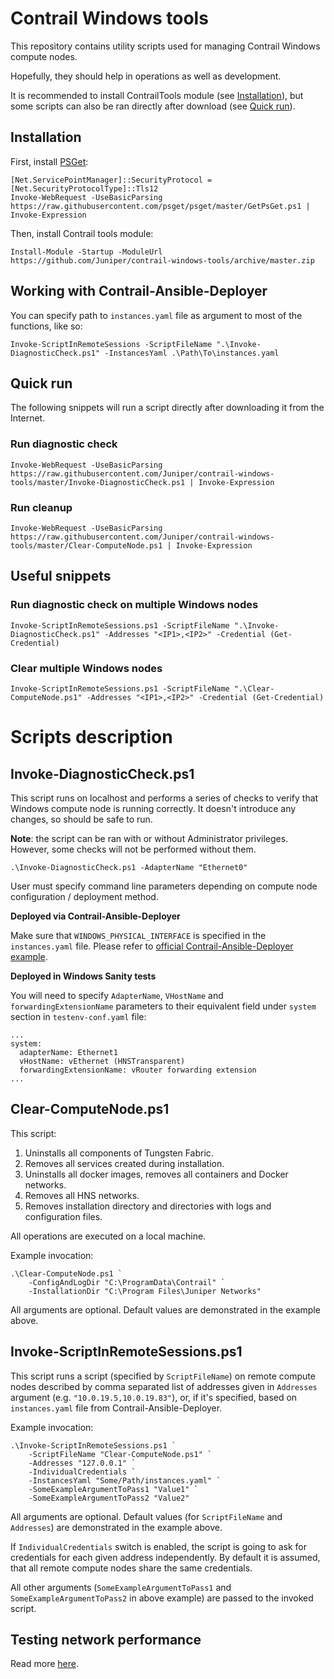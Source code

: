# Contrail Windows tools

This repository contains utility scripts used for managing Contrail Windows compute nodes.

Hopefully, they should help in operations as well as development.

It is recommended to install ContrailTools module (see [Installation](#installation)), but 
some scripts can also be ran directly after download (see [Quick run](#quick_run)).

## Installation

First, install [PSGet](https://github.com/psget/psget):

```
[Net.ServicePointManager]::SecurityProtocol = [Net.SecurityProtocolType]::Tls12
Invoke-WebRequest -UseBasicParsing https://raw.githubusercontent.com/psget/psget/master/GetPsGet.ps1 | Invoke-Expression
```

Then, install Contrail tools module:

```
Install-Module -Startup -ModuleUrl https://github.com/Juniper/contrail-windows-tools/archive/master.zip
```

## Working with Contrail-Ansible-Deployer

You can specify path to `instances.yaml` file as argument to most of the functions, like so:

```
Invoke-ScriptInRemoteSessions -ScriptFileName ".\Invoke-DiagnosticCheck.ps1" -InstancesYaml .\Path\To\instances.yaml
```

## Quick run

The following snippets will run a script directly after downloading it from the Internet.

### Run diagnostic check

```
Invoke-WebRequest -UseBasicParsing https://raw.githubusercontent.com/Juniper/contrail-windows-tools/master/Invoke-DiagnosticCheck.ps1 | Invoke-Expression
```

### Run cleanup

```
Invoke-WebRequest -UseBasicParsing https://raw.githubusercontent.com/Juniper/contrail-windows-tools/master/Clear-ComputeNode.ps1 | Invoke-Expression
```

## Useful snippets

### Run diagnostic check on multiple Windows nodes

```
Invoke-ScriptInRemoteSessions.ps1 -ScriptFileName ".\Invoke-DiagnosticCheck.ps1" -Addresses "<IP1>,<IP2>" -Credential (Get-Credential)
```

### Clear multiple Windows nodes

```
Invoke-ScriptInRemoteSessions.ps1 -ScriptFileName ".\Clear-ComputeNode.ps1" -Addresses "<IP1>,<IP2>" -Credential (Get-Credential)
```

# Scripts description 

## Invoke-DiagnosticCheck.ps1

This script runs on localhost and performs a series of checks to verify that Windows compute node
is running correctly. It doesn't introduce any changes, so should be safe to run.

**Note**: the script can be ran with or without Administrator privileges. However, some checks
will not be performed without them.

```
.\Invoke-DiagnosticCheck.ps1 -AdapterName "Ethernet0"
```

User must specify command line parameters depending on compute node configuration / deployment
method.

**Deployed via Contrail-Ansible-Deployer**

Make sure that `WINDOWS_PHYSICAL_INTERFACE` is specified in the `instances.yaml` file.
Please refer to [official Contrail-Ansible-Deployer example](https://github.com/codilime/contrail-ansible-deployer/blob/master/config/instances.yaml.bms_win_example).

**Deployed in Windows Sanity tests**

You will need to specify `AdapterName`, `VHostName` and `forwardingExtensionName` parameters to
their equivalent field under `system` section in `testenv-conf.yaml` file:

```
...
system:
  adapterName: Ethernet1
  vHostName: vEthernet (HNSTransparent)
  forwardingExtensionName: vRouter forwarding extension
...
```
## Clear-ComputeNode.ps1

This script:

1. Uninstalls all components of Tungsten Fabric.
2. Removes all services created during installation.
3. Uninstalls all docker images, removes all containers and Docker networks.
4. Removes all HNS networks.
5. Removes installation directory and directories with logs and configuration files.

All operations are executed on a local machine.

Example invocation:
```
.\Clear-ComputeNode.ps1 `
    -ConfigAndLogDir "C:\ProgramData\Contrail" `
    -InstallationDir "C:\Program Files\Juniper Networks"
```

All arguments are optional. Default values are demonstrated in the example above.

## Invoke-ScriptInRemoteSessions.ps1

This script runs a script (specified by `ScriptFileName`) on remote compute nodes described by comma separated list of addresses given in `Addresses` argument (e.g. `"10.0.19.5,10.0.19.83"`), or, if it's specified, based on `instances.yaml` file from Contrail-Ansible-Deployer.

Example invocation:
```
.\Invoke-ScriptInRemoteSessions.ps1 `
    -ScriptFileName "Clear-ComputeNode.ps1" `
    -Addresses "127.0.0.1" `
    -IndividualCredentials `
    -InstancesYaml "Some/Path/instances.yaml" `
    -SomeExampleArgumentToPass1 "Value1" `
    -SomeExampleArgumentToPass2 "Value2"
```

All arguments are optional. Default values (for `ScriptFileName` and `Addresses`) are demonstrated in the example above.

If `IndividualCredentials` switch is enabled, the script is going to ask for credentials for each given address independently. By default it is assumed, that all remote compute nodes share the same credentials.

All other arguments (`SomeExampleArgumentToPass1` and `SomeExampleArgumentToPass2` in above example) are passed to the invoked script.

## Testing network performance

Read more [here](PerformanceTesting/README.md).
